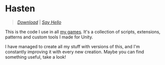 # Hasten

> _[Download](http://github.com/alvivar/Hasten/raw/master/Hasten.zip)_ | _[Say Hello](http://twitter.com/matnesis)_

This is the code I use in all [my games](http://matnesis.itch.io/). It's a
collection of scripts, extensions, patterns and custom tools I made for Unity.

I have managed to create all my stuff with versions of this, and I'm constantly
improving it with every new creation. Maybe you can find something useful, take
a look!

